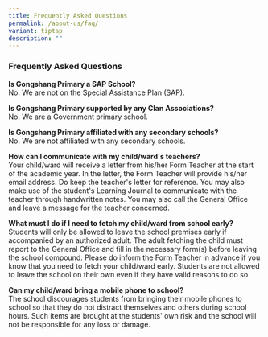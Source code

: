 ```yaml
---
title: Frequently Asked Questions
permalink: /about-us/faq/
variant: tiptap
description: ""
---
```

<h3><strong>Frequently Asked Questions</strong></h3>
<p></p>
<p><strong>Is Gongshang Primary a SAP School?</strong>
<br>No. We are not on the Special Assistance Plan (SAP).</p>
<p></p>
<p><strong>Is Gongshang Primary supported by any Clan Associations?</strong>
<br>No. We are a Government primary school.</p>
<p></p>
<p><strong>Is Gongshang Primary affiliated with any secondary schools?</strong>
<br>No. We are not affiliated with any secondary schools.</p>
<p></p>
<p><strong>How can I communicate with my child/ward's teachers?</strong>
<br>Your child/ward will receive a letter from his/her Form Teacher at the
start of the academic year. In the letter, the Form Teacher will provide
his/her email address. Do keep the teacher's letter for reference. You
may also make use of the student's Learning Journal to communicate with
the teacher through handwritten notes. You may also call the General Office
and leave a message for the teacher concerned.</p>
<p></p>
<p><strong>What must I do if I need to fetch my child/ward from school early?</strong>
<br>Students will only be allowed to leave the school premises early if accompanied
by an authorized adult. The adult fetching the child must report to the
General Office and fill in the necessary form(s) before leaving the school
compound. Please do inform the Form Teacher in advance if you know that
you need to fetch your child/ward early. Students are not allowed to leave
the school on their own even if they have valid reasons to do so.</p>
<p></p>
<p><strong>Can my child/ward bring a mobile phone to school?</strong>
<br>The school discourages students from bringing their mobile phones to school
so that they do not distract themselves and others during school hours.
Such items are brought at the students' own risk and the school will not
be responsible for any loss or damage.</p>
<h5></h5>
<p></p>